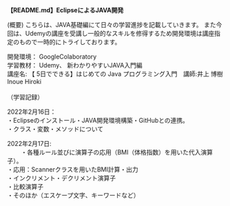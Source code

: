 **【README.md】EclipseによるJAVA開発**
 
 (概要) こちらは、JAVA基礎編にて日々の学習進捗を記載していきます。 また今回は、Udemyの講座を受講し一般的なスキルを修得するため開発環境は講座指定のもので一時的にトライしております。　　

開発環境： GoogleColaboratory<br/> 
学習教材： Udemy、 新わかりやすいJAVA入門編<br/>
講座名: 【 5日でできる】はじめての Java プログラミング入門　講師:井上 博樹 Inoue Hiroki<br/>
<br/>
（学習記録）　　

2022年2月16日：<br/>
・Eclipseのインストール・JAVA開発環境構築・GitHubとの連携。<br/>
・クラス・変数・メソッドについて<br/>

2022年2月17日:<br/>　　
・各種ルール並びに演算子の応用（BMI（体格指数）を用いた代入演算子）。<br/>
・応用：Scannerクラスを用いたBMI計算・出力<br/>
・インクリメント・デクリメント演算子<br/>
・比較演算子<br/>
・そのほか（エスケープ文字、キーワードなど）<br/>
